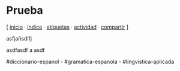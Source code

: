# Prueba
[ [inicio](https://github.com/jucardus/jucardus.github.io/blob/main/index.md) · [índice](https://github.com/jucardus/jucardus.github.io/blob/main/indice.md) · [etiquetas](https://github.com/jucardus/jucardus.github.io/blob/main/etiquetas.md) · [actividad](https://github.com/jucardus/jucardus.github.io/blob/main/actividad.md) · [compartir](https://x.com/intent/tweet?text=Prueba+%E2%80%94+Gram%C3%A1tica+espa%C3%B1ola%2C+Ling%C3%BC%C3%ADstica+aplicada%2C+Diccionario+espa%C3%B1ol%0A%0A%E2%86%92+https%3A%2F%2Fgithub.com%2Fjucardus%2Fjucardus.github.io%2Fblob%2Fmain%2Fprueba%2Fprueba.md%0A%0A%23diccionario_espanol_jucardus+-+%23gramatica_espanola_jucardus+-+%23lingvistica_aplicada_jucardus) ]

asfjañsdlfj

asdfasdf
a
asdf

#diccionario-espanol - #gramatica-espanola - #lingvistica-aplicada